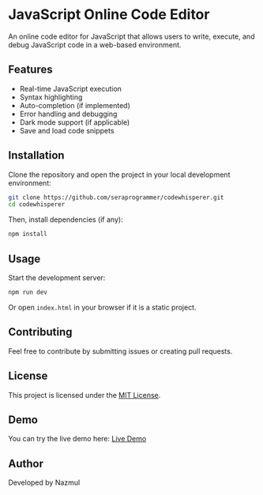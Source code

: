 # JavaScript Online Code Editor

An online code editor for JavaScript that allows users to write, execute, and debug JavaScript code in a web-based environment.

## Features
- Real-time JavaScript execution
- Syntax highlighting
- Auto-completion (if implemented)
- Error handling and debugging
- Dark mode support (if applicable)
- Save and load code snippets

## Installation
Clone the repository and open the project in your local development environment:

```sh
git clone https://github.com/seraprogrammer/codewhisperer.git
cd codewhisperer
```

Then, install dependencies (if any):

```sh
npm install
```

## Usage
Start the development server:

```sh
npm run dev
```

Or open `index.html` in your browser if it is a static project.

## Contributing
Feel free to contribute by submitting issues or creating pull requests.

## License
This project is licensed under the [MIT License](LICENSE).

## Demo
You can try the live demo here: [Live Demo](https://codewhisperer.vercel.app/)

## Author
Developed by Nazmul

